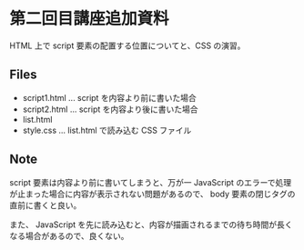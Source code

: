 第二回目講座追加資料
=================

HTML 上で script 要素の配置する位置についてと、CSS の演習。

Files
-----
* script1.html ... script を内容より前に書いた場合
* script2.html ... script を内容より後に書いた場合
* list.html
* style.css ... list.html で読み込む CSS ファイル

Note
----
script 要素は内容より前に書いてしまうと、万が一 JavaScript のエラーで処理が止まった場合に内容が表示されない問題があるので、 body 要素の閉じタグの直前に書くと良い。

また、 JavaScript を先に読み込むと、内容が描画されるまでの待ち時間が長くなる場合があるので、良くない。
